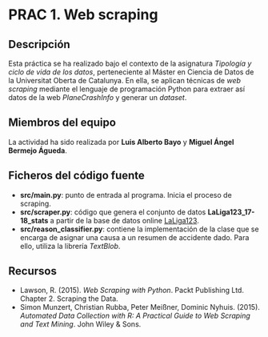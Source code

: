 # PRAC 1. Web scraping

## Descripción

Esta práctica se ha realizado bajo el contexto de la asignatura _Tipología y ciclo de vida de los datos_, perteneciente al Máster en Ciencia de Datos de la Universitat Oberta de Catalunya. En ella, se aplican técnicas de _web scraping_ mediante el lenguaje de programación Python para extraer así datos de la web _PlaneCrashInfo_ y generar un _dataset_.


## Miembros del equipo

La actividad ha sido realizada por **Luis Alberto Bayo** y **Miguel Ángel Bermejo Águeda**.


## Ficheros del código fuente

* **src/main.py**: punto de entrada al programa. Inicia el proceso de scraping.
* **src/scraper.py**: código que genera el conjunto de datos **LaLiga123_17-18_stats** a partir de la base de datos online [LaLiga123](https://www.laliga.es/estadisticas-historicas/plantillas/segunda/2017-18/).
* **src/reason_classifier.py**: contiene la implementación de la clase que se encarga de asignar una causa a un resumen de accidente dado. Para ello, utiliza la librería *TextBlob*.


## Recursos

- Lawson, R. (2015). _Web Scraping with Python_. Packt Publishing Ltd. Chapter 2. Scraping the Data.
- Simon Munzert, Christian Rubba, Peter Meißner, Dominic Nyhuis. (2015). _Automated Data Collection with R: A Practical Guide to Web Scraping and Text Mining_. John Wiley & Sons.
